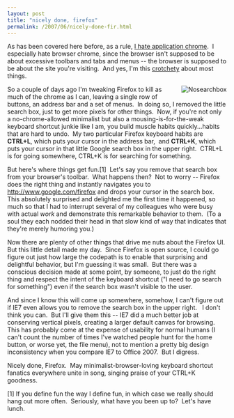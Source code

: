 ```yaml
---
layout: post
title: "nicely done, firefox"
permalink: /2007/06/nicely-done-fir.html
---
```


<p>As has been covered here before, as a rule, <a href="http://sippey.typepad.com/filtered/2006/02/hell_is_chrome.html">I hate application chrome</a>.&nbsp; I especially hate browser chrome, since the browser isn't supposed to be about excessive toolbars and tabs and menus -- the browser is supposed to be about the site you're visiting.&nbsp; And yes, I'm this <a href="http://www.facebook.com/group.php?gid=2442997304">crotchety</a> about most things.</p>

<p><img border="0" src="http://sippey.typepad.com/photos/uncategorized/2007/06/20/nosearchbox.jpg" title="Nosearchbox" alt="Nosearchbox" style="margin: 0px 0px 5px 5px; float: right;" />
So a couple of days ago I'm tweaking Firefox to kill as much of the chrome as I can, leaving a single row of buttons, an address bar and a set of menus.&nbsp; In doing so, I removed the little search box, just to get more pixels for other things.&nbsp; Now, if you're not only a no-chrome-allowed minimalist but also a mousing-is-for-the-weak keyboard shortcut junkie like I am, you build muscle habits quickly...habits that are hard to undo.&nbsp; My two particular Firefox keyboard habits are <strong>CTRL+L</strong>, which puts your cursor in the address bar,&nbsp; and <strong>CTRL+K</strong>, which puts your cursor in that little Google search box in the upper right.&nbsp; CTRL+L is for going somewhere, CTRL+K is for searching for something.</p>

<p>But here's where things get fun.[1]&nbsp; Let's say you remove that search box from your browser's toolbar.&nbsp; What happens then?&nbsp; Not to worry -- Firefox does the right thing and instantly navigates you to <a href="http://www.google.com/firefox">http://www.google.com/firefox</a> and drops your cursor in the search box.&nbsp; This absolutely surprised and delighted me the first time it happened, so much so that I had to interrupt several of my colleagues who were busy with actual <em>work</em> and demonstrate this remarkable behavior to them.&nbsp; (To a soul they each nodded their head in that slow kind of way that indicates that they're merely humoring you.)</p>

<p>Now there are plenty of other things that drive me nuts about the Firefox UI.&nbsp; But this little detail made my day.&nbsp; Since Firefox is open source, I could go figure out just how large the codepath is to enable that surprising and delightful behavior, but I'm guessing it was small.&nbsp; But there was a conscious decision made at some point, by someone, to just do the right thing and respect the intent of the keyboard shortcut (&quot;I need to go search for something&quot;) even if the search box wasn't visible to the user.</p>

<p>And since I know this will come up somewhere, somehow, I can't figure out if IE7 even allows you to remove the search box in the upper right.&nbsp; &nbsp;I don't think you can.&nbsp; But I'll give them this -- IE7 did a much better job at conserving vertical pixels, creating a larger default canvas for browsing.&nbsp; This has probably come at the expense of usability for normal humans (I can't count the number of times I've watched people hunt for the home button, or worse yet, the file menu), not to mention a pretty big design inconsistency when you compare IE7 to Office 2007.&nbsp; But I digress.</p>

<p>Nicely done, Firefox.&nbsp; May minimalist-browser-loving keyboard shortcut fanatics everywhere unite in song, singing praise of your CTRL+K goodness.</p>

<p>[1] If you define fun the way I define fun, in which case we really should
hang out more often.&nbsp; Seriously, what have you been up to?&nbsp; Let's have
lunch.</p>


